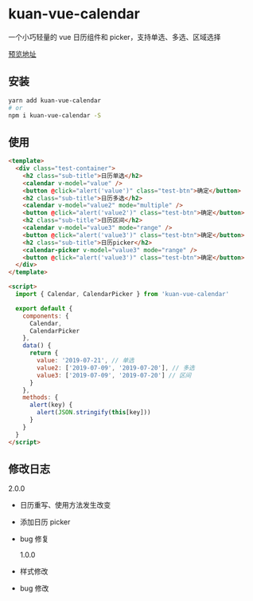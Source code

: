 # kuan-vue-calendar

一个小巧轻量的 vue 日历组件和 picker，支持单选、多选、区域选择

[预览地址](https://kuan1.github.io/kuan-vue-calendar/)

## 安装

```bash
yarn add kuan-vue-calendar
# or
npm i kuan-vue-calendar -S
```

## 使用

```html
<template>
  <div class="test-container">
    <h2 class="sub-title">日历单选</h2>
    <calendar v-model="value" />
    <button @click="alert('value')" class="test-btn">确定</button>
    <h2 class="sub-title">日历多选</h2>
    <calendar v-model="value2" mode="multiple" />
    <button @click="alert('value2')" class="test-btn">确定</button>
    <h2 class="sub-title">日历区间</h2>
    <calendar v-model="value3" mode="range" />
    <button @click="alert('value3')" class="test-btn">确定</button>
    <h2 class="sub-title">日历picker</h2>
    <calendar-picker v-model="value3" mode="range" />
    <button @click="alert('value3')" class="test-btn">确定</button>
  </div>
</template>

<script>
  import { Calendar, CalendarPicker } from 'kuan-vue-calendar'

  export default {
    components: {
      Calendar,
      CalendarPicker
    },
    data() {
      return {
        value: '2019-07-21', // 单选
        value2: ['2019-07-09', '2019-07-20'], // 多选
        value3: ['2019-07-09', '2019-07-20'] // 区间
      }
    },
    methods: {
      alert(key) {
        alert(JSON.stringify(this[key]))
      }
    }
  }
</script>
```

## 修改日志

2.0.0

- 日历重写、使用方法发生改变
- 添加日历 picker
- bug 修复

  1.0.0

- 样式修改
- bug 修改
